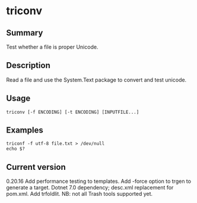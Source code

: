 # triconv

## Summary

Test whether a file is proper Unicode.

## Description

Read a file and use the System.Text package to convert and test
unicode.

## Usage

    triconv [-f ENCODING] [-t ENCODING] [INPUTFILE...]

## Examples

    triconf -f utf-8 file.txt > /dev/null
    echo $?

## Current version

0.20.16 Add performance testing to templates. Add -force option to trgen to generate a target. Dotnet 7.0 dependency; desc.xml replacement for pom.xml. Add trfoldlit. NB: not all Trash tools supported yet.
